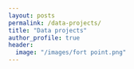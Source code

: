 ```yaml
---
layout: posts
permalink: /data-projects/
title: "Data projects"
author_profile: true
header:
  image: "/images/fort point.png"
---
```



